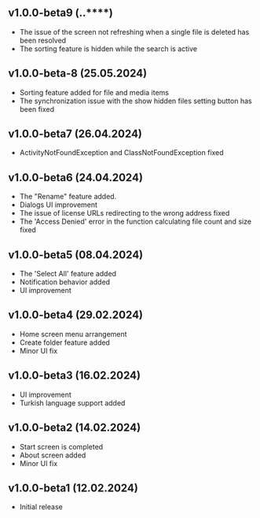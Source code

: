 ## v1.0.0-beta9 (**.**.****)
* The issue of the screen not refreshing when a single file is deleted has been resolved
* The sorting feature is hidden while the search is active

## v1.0.0-beta-8 (25.05.2024)
* Sorting feature added for file and media items
* The synchronization issue with the show hidden files setting button has been fixed

## v1.0.0-beta7 (26.04.2024)

* ActivityNotFoundException and ClassNotFoundException fixed

## v1.0.0-beta6 (24.04.2024)

* The "Rename" feature added.
* Dialogs UI improvement
* The issue of license URLs redirecting to the wrong address fixed
* The 'Access Denied' error in the function calculating file count and size fixed

## v1.0.0-beta5 (08.04.2024)

* The 'Select All' feature added
* Notification behavior added
* UI improvement

## v1.0.0-beta4 (29.02.2024)

* Home screen menu arrangement
* Create folder feature added
* Minor UI fix

## v1.0.0-beta3 (16.02.2024)

* UI improvement
* Turkish language support added

## v1.0.0-beta2 (14.02.2024)

* Start screen is completed
* About screen added
* Minor UI fix

## v1.0.0-beta1 (12.02.2024)

* Initial release
